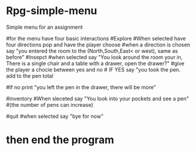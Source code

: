 # Rpg-simple-menu
Simple menu for an assignment

#for the menu have four basic interactions
#Explore
  #When selected have four directions pop and have the player choose
  #when a direction is chosen say "you entered the room to the (North,South,East< or west), same as before"
#Insepct
  #when selected say "You look around the room your in, There is a single chair and a table with a drawer, open the drawer?"
    #give the player a chocie between yes and no
    # IF YES say "you took the pen.
      add to the pen total
      
   #If no print "you left the pen in the drawer, there will be more"
   
#inventory
  #When sleceted say "You look into your pockets and see a pen"
  #(the number of pens can increase)
  
#quit
  #when selected say "bye for now"
  # then end the program


